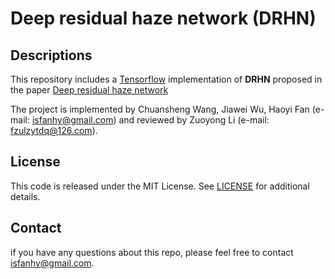 # Deep residual haze network (DRHN)


## Descriptions
This repository includes a [Tensorflow](https://www.tensorflow.org/) implementation of **DRHN** proposed in the paper [Deep residual haze network](https://github.com/fpklipic/DRHN)

The project is implemented by Chuansheng Wang, Jiawei Wu, Haoyi Fan (e-mail: isfanhy@gmail.com) and reviewed by Zuoyong Li (e-mail: fzulzytdq@126.com).



## License
This code is released under the MIT License. See [LICENSE](LICENSE) for additional details.



## Contact
if you have any questions about this repo, please feel free to contact isfanhy@gmail.com.
